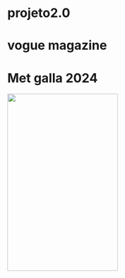 # projeto2.0
<!DOCTYPE html>
<html lang="pt-br">
<head>
    <meta charset="UTF-8">
    <meta name="viewport" content="width=device-width, initial-scale=1.0">
    <title>Vogue Magazine</title>
</head>
<body> 
    <h1>vogue magazine</h1>
    <h1>Met galla 2024</h1>
    <img src="https://www.rbsdirect.com.br/filestore/3/1/8/1/6/9/4_40d68817317335a/4961813_038b9ca66be0bf5.jpg?w=700&rv=2-10-05&safari&format=webp" width="250"  height="400">
</body>
</html>